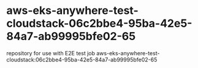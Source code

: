 # aws-eks-anywhere-test-cloudstack-06c2bbe4-95ba-42e5-84a7-ab99995bfe02-65
repository for use with E2E test job aws-eks-anywhere-test-cloudstack:06c2bbe4-95ba-42e5-84a7-ab99995bfe02-65
